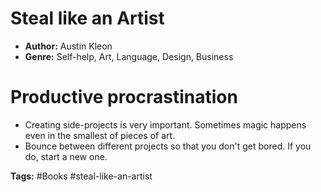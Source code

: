 # Steal like an Artist
- **Author:** Austin Kleon
- **Genre:** Self-help, Art, Language, Design, Business

# Productive procrastination
- Creating side-projects is very important. Sometimes magic happens even in the smallest of pieces of art.
- Bounce between different projects so that you don't get bored. If you do, start a new one.

**Tags:** #Books  #steal-like-an-artist